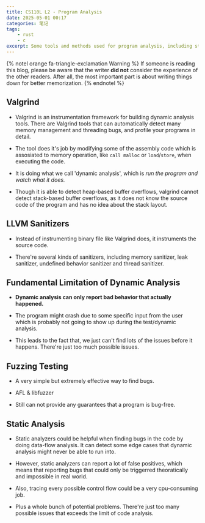```yaml
---
title: CS110L L2 - Program Analysis
date: 2025-05-01 00:17
categories: 笔记
tags:
    - rust
    - c
excerpt: Some tools and methods used for program analysis, including static/dynamic analysis
---
```


{% notel orange fa-triangle-exclamation Warning %}
If someone is reading this blog, please be aware that the writer **did not** consider the experience of the other readers.
After all, the most important part is about writing things down for better memorization.
{% endnotel %}

## Valgrind

- Valgrind is an instrumentation framework for building dynamic analysis tools. There are Valgrind tools that can automatically detect many memory management and threading bugs, and profile your programs in detail.

- The tool does it's job by modifying some of the assembly code which is assosiated to memory operation, like `call malloc` or `load`/`store`, when executing the code.

- It is doing what we call 'dynamic analysis', which is _run the program and watch what it does._

- Though it is able to detect heap-based buffer overflows, valgrind cannot detect stack-based buffer overflows, as it does not know the source code of the program and has no idea about the stack layout.

## LLVM Sanitizers

- Instead of instrumenting binary file like Valgrind does, it instruments the source code.

- There're several kinds of sanitizers, including memory sanitizer, leak sanitizer, undefined behavior sanitizer and thread sanitizer.

## Fundamental Limitation of Dynamic Analysis

- **Dynamic analysis can only report bad behavior that actually happened.**

- The program might crash due to some specific input from the user which is probably not going to show up during the test/dynamic analysis.

- This leads to the fact that, we just can't find lots of the issues before it happens. There're just too much possible issues.

## Fuzzing Testing

- A very simple but extremely effective way to find bugs.

- AFL & libfuzzer

- Still can not provide any guarantees that a program is bug-free.

## Static Analysis

- Static analyzers could be helpful when finding bugs in the code by doing data-flow analysis. It can detect some edge cases that dynamic analysis might never be able to run into.

- However, static analyzers can report a lot of false positives, which means that reporting bugs that could only be triggerred theoratically and impossible in real world.

- Also, tracing every possible control flow could be a very cpu-consuming job.

- Plus a whole bunch of potential problems. There're just too many possible issues that exceeds the limit of code analysis.
